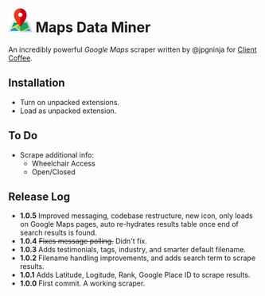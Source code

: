 # ![](images/map-48x48.png) Maps Data Miner

An incredibly powerful _Google Maps_ scraper written by @jpgninja for [Client Coffee](https://clientcoffee.com).

## Installation

- Turn on unpacked extensions.
- Load as unpacked extension.

## To Do

- Scrape additional info:
    - Wheelchair Access
    - Open/Closed

## Release Log

- **1.0.5** Improved messaging, codebase restructure, new icon, only loads on Google Maps pages, auto re-hydrates results table once end of search results is found.
- **1.0.4** ~~Fixes message polling.~~ Didn't fix.
- **1.0.3** Adds testimonials, tags, industry, and smarter default filename.
- **1.0.2** Filename handling improvements, and adds search term to scrape results.
- **1.0.1** Adds Latitude, Logitude, Rank, Google Place ID to scrape results.
- **1.0.0** First commit. A working scraper.